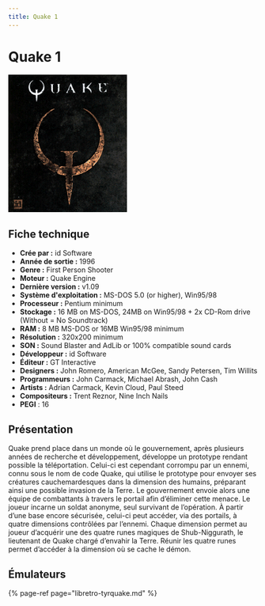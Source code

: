 ```yaml
---
title: Quake 1
---
```


# Quake 1

![](/migration-images/emulateurs/ports/quake-1/quake.gif)

## Fiche technique

* **Crée par :** id Software
* **Année de sortie :** 1996
* **Genre :** First Person Shooter
* **Moteur :** Quake Engine
* **Dernière version :** v1.09
* **Système d'exploitation :** MS-DOS 5.0 \(or higher\), Win95/98
* **Processeur :** Pentium minimum
* **Stockage :** 16 MB on MS-DOS, 24MB on Win95/98  + 2x CD-Rom drive \(Without = No Soundtrack\)
* **RAM :** 8 MB MS-DOS or 16MB Win95/98 minimum
* **Résolution :** 320x200 minimum
* **SON :** Sound Blaster and AdLib or 100% compatible sound cards
* **Développeur :** id Software
* **Éditeur :** GT Interactive
* **Designers :** John Romero, American McGee, Sandy Petersen, Tim Willits
* **Programmeurs :** John Carmack, Michael Abrash, John Cash
* **Artists :** Adrian Carmack, Kevin Cloud, Paul Steed
* **Compositeurs :** Trent Reznor, Nine Inch Nails
* **PEGI** : 16

## Présentation

Quake prend place dans un monde où le gouvernement, après plusieurs années de recherche et développement, développe un prototype rendant possible la téléportation. Celui-ci est cependant corrompu par un ennemi, connu sous le nom de code Quake, qui utilise le prototype pour envoyer ses créatures cauchemardesques dans la dimension des humains, préparant ainsi une possible invasion de la Terre. Le gouvernement envoie alors une équipe de combattants à travers le portail afin d’éliminer cette menace. Le joueur incarne un soldat anonyme, seul survivant de l’opération. À partir d’une base encore sécurisée, celui-ci peut accéder, via des portails, à quatre dimensions contrôlées par l’ennemi. Chaque dimension permet au joueur d’acquérir une des quatre runes magiques de Shub-Niggurath, le lieutenant de Quake chargé d’envahir la Terre. Réunir les quatre runes permet d’accéder à la dimension où se cache le démon.

## Émulateurs

{% page-ref page="libretro-tyrquake.md" %}

